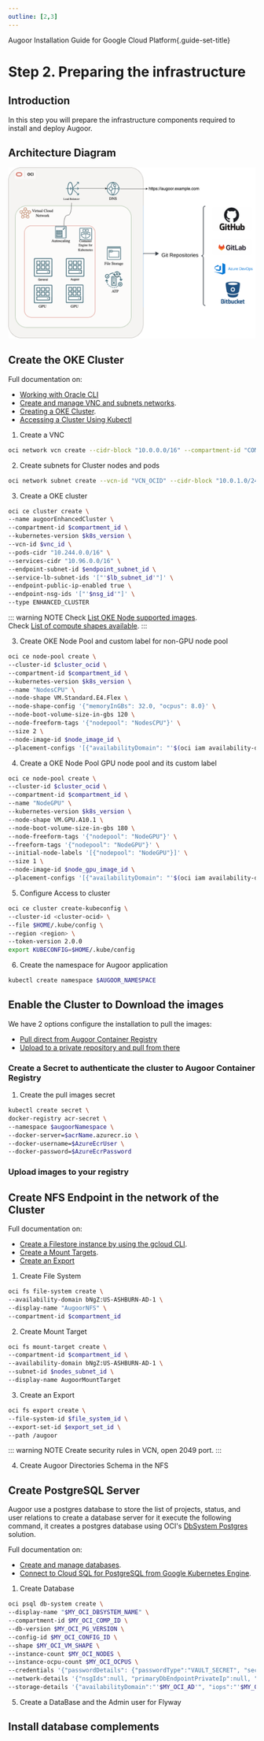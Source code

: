 ```yaml
---
outline: [2,3]
---
```

Augoor Installation Guide for Google Cloud Platform{.guide-set-title}

# Step 2. Preparing the infrastructure
## Introduction
In this step you will prepare the infrastructure components required to install and deploy Augoor.

## Architecture Diagram
![Components of AWS Installation](../../../../../../images/Augoor_OCI.png)

## Create the OKE Cluster
Full documentation on:
  * [Working with Oracle CLI](https://docs.oracle.com/en-us/iaas/Content/API/SDKDocs/cliinstall.htm#Quickstart)
  * [Create and manage VNC and subnets networks](https://docs.oracle.com/en-us/iaas/Content/Network/Tasks/Overview_of_VCNs_and_Subnets.htm).
  * [Creating a OKE Cluster](https://docs.oracle.com/en-us/iaas/Content/ContEng/Tasks/create-cluster.htm).
  * [Accessing a Cluster Using Kubectl](https://docs.oracle.com/en-us/iaas/Content/ContEng/Tasks/contengaccessingclusterkubectl.htm)
  

1. Create a VNC
```bash
oci network vcn create --cidr-block "10.0.0.0/16" --compartment-id "COMPARTMENT_OCID" --display-name "MyVCN" --dns-label "myvcn"
```

2. Create subnets for Cluster nodes and pods
```bash
oci network subnet create --vcn-id "VCN_OCID" --cidr-block "10.0.1.0/24" --compartment-id "COMPARTMENT_OCID" --availability-domain "AVAILABILITY_DOMAIN" --display-name "MyPublicSubnet" --dns-label "mypubsubnet" --prohibit-public-ip-on-vnic false --route-table-id "VCN_ROUTE_TABLE_OCID" --security-list-ids '["SECURITY_LIST_OCID"]'
```
3. Create a OKE cluster
```bash
oci ce cluster create \
--name augoorEnhancedCluster \
--compartment-id $compartment_id \
--kubernetes-version $k8s_version \
--vcn-id $vnc_id \
--pods-cidr "10.244.0.0/16" \
--services-cidr "10.96.0.0/16" \
--endpoint-subnet-id $endpoint_subnet_id \
--service-lb-subnet-ids '["'$lb_subnet_id'"]' \
--endpoint-public-ip-enabled true \
--endpoint-nsg-ids '["'$nsg_id'"]' \
--type ENHANCED_CLUSTER
```
::: warning NOTE
Check [List OKE Node supported images](https://docs.oracle.com/en-us/iaas/images/oke-worker-node-oracle-linux-8x/).<br>
Check [List of compute shapes available](https://docs.oracle.com/en-us/iaas/Content/Compute/References/computeshapes.htm#Compute_Shapes).
:::

3. Create OKE Node Pool and custom label for non-GPU node pool
```bash
oci ce node-pool create \
--cluster-id $cluster_ocid \
--compartment-id $compartment_id \
--kubernetes-version $k8s_version \
--name "NodesCPU" \
--node-shape VM.Standard.E4.Flex \
--node-shape-config '{"memoryInGBs": 32.0, "ocpus": 8.0}' \
--node-boot-volume-size-in-gbs 120 \
--node-freeform-tags '{"nodepool": "NodesCPU"}' \
--size 2 \
--node-image-id $node_image_id \
--placement-configs '[{"availabilityDomain": "'$(oci iam availability-domain list --compartment-id $compartment_id --query 'data[0]."name"' --raw-output)'", "subnetId": "'$nodes_subnet_id'"}]' 
```

4. Create a OKE Node Pool GPU node pool and its custom label
```bash
oci ce node-pool create \
--cluster-id $cluster_ocid \
--compartment-id $compartment_id \
--name "NodeGPU" \
--kubernetes-version $k8s_version \
--node-shape VM.GPU.A10.1 \
--node-boot-volume-size-in-gbs 180 \
--node-freeform-tags '{"nodepool": "NodeGPU"}' \
--freeform-tags '{"nodepool": "NodeGPU"}' \
--initial-node-labels '[{"nodepool": "NodeGPU"}]' \
--size 1 \
--node-image-id $node_gpu_image_id \
--placement-configs '[{"availabilityDomain": "'$(oci iam availability-domain list --compartment-id $compartment_id --query 'data[0]."name"' --raw-output)'", "subnetId": "'$nodes_subnet_id'"}]' 
```

5. Configure Access to cluster 
```bash
oci ce cluster create-kubeconfig \ 
--cluster-id <cluster-ocid> \
--file $HOME/.kube/config \
--region <region> \
--token-version 2.0.0 
export KUBECONFIG=$HOME/.kube/config 
```

6. Create the namespace for Augoor application
```bash
kubectl create namespace $AUGOOR_NAMESPACE
```

## Enable the Cluster to Download the images
We have 2 options configure the installation to pull the images:

* [Pull direct from Augoor Container Registry](#create-a-secret-to-authenticate-the-cluster-to-augoor-container-registry) 
* [Upload to a private repository and pull from there](#upload-images-to-your-registry) 

### Create a Secret to authenticate the cluster to Augoor Container Registry
1. Create the pull images secret 
```bash
kubectl create secret \
docker-registry acr-secret \
--namespace $augoorNamespace \
--docker-server=$acrName.azurecr.io \
--docker-username=$AzureEcrUser \
--docker-password=$AzureEcrPassword
```

### Upload images to your registry
<!--@include: ../parts/mirroring_docker_images.md-->


## Create NFS Endpoint in the network of the Cluster
Full documentation on:
  * [Create a Filestore instance by using the gcloud CLI](https://docs.oracle.com/en-us/iaas/Content/File/Tasks/create-file-system.htm).
  * [Create a Mount Targets](https://docs.oracle.com/en-us/iaas/Content/File/Tasks/create-mount-target.htm#top).
  * [Create an Export](https://docs.oracle.com/en-us/iaas/Content/create-export-mt.htm)

1. Create File System 
```bash
oci fs file-system create \
--availability-domain bNgZ:US-ASHBURN-AD-1 \
--display-name "AugoorNFS" \
--compartment-id $compartment_id
```

2. Create Mount Target
```bash
oci fs mount-target create \
--compartment-id $compartment_id \
--availability-domain bNgZ:US-ASHBURN-AD-1 \
--subnet-id $nodes_subnet_id \
--display-name AugoorMountTarget
```

3. Create an Export
```bash 
oci fs export create \
--file-system-id $file_system_id \
--export-set-id $export_set_id \
--path /augoor
```

::: warning NOTE
Create security rules in VCN, open 2049 port.
:::

4. Create Augoor Directories Schema in the NFS
<!--@include: ../parts/directory_schema.md-->

## Create PostgreSQL Server
Augoor use a postgres database to store the list of projects, status, and user relations to create a database server for
it execute the following command, it creates a postgres database using OCI's [DbSystem Postgres](https://docs.oracle.com/en-us/iaas/Content/postgresql/getting-started.htm) solution.

Full documentation on:
  * [Create and manage databases](https://cloud.google.com/sql/docs/postgres/create-manage-databases).
  * [Connect to Cloud SQL for PostgreSQL from Google Kubernetes Engine](https://cloud.google.com/sql/docs/postgres/connect-instance-kubernetes).

1. Create Database
```bash
oci psql db-system create \
--display-name "$MY_OCI_DBSYSTEM_NAME" \
--compartment-id $MY_OCI_COMP_ID \
--db-version $MY_OCI_PG_VERSION \
--config-id $MY_OCI_CONFIG_ID \
--shape $MY_OCI_VM_SHAPE \
--instance-count $MY_OCI_NODES \
--instance-ocpu-count $MY_OCI_OCPUS \
--credentials '{"passwordDetails": {"passwordType":"VAULT_SECRET", "secretId":"'$MY_OCI_SECRET_ID'","secretVersion": "'$MY_OCI_SECRET_VERSION'"}, "username":"'$MY_OCI_ADMIN_USER'"}' \
--network-details '{"nsgIds":null, "primaryDbEndpointPrivateIp":null, "subnetId":"'$MY_OCI_SUBNET_ID'"}' \
--storage-details '{"availabilityDomain":"'$MY_OCI_AD'", "iops":"'$MY_OCI_IOPS'", "isRegionallyDurable":false, "systemType":"OCI_OPTIMIZED_STORAGE"}'
```



5. Create a DataBase and the Admin user for Flyway
<!--@include: ../parts/create_db_user.md-->

## Install database complements
<!--@include: ../parts/create_db_complements.md-->